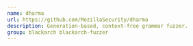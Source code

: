 ```yaml
---
name: dharma
url: https://github.com/MozillaSecurity/dharma
description: Generation-based, context-free grammar fuzzer.
group: blackarch blackarch-fuzzer
---
```

